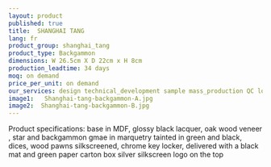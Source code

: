 ```yaml
---
layout: product
published: true
title:  SHANGHAI TANG
lang: fr
product_group: shanghai_tang
product_type: Backgammon
dimensions: W 26.5cm X D 22cm x H 8cm
production_leadtime: 34 days
moq: on demand
price_per_unit: on demand
our_services: design technical_development sample mass_production QC logistic shipping
image1:   Shanghai-tang-backgammon-A.jpg
image2:  Shanghai-tang-backgammon-B.jpg
---
```

Product specifications: base in MDF, glossy black lacquer, oak wood veneer , star and backgammon gmae in marquetry tainted in green and black, dices, wood pawns silkscreened, chrome key locker, delivered with a black  mat and green paper carton box silver silkscreen logo on the top						
